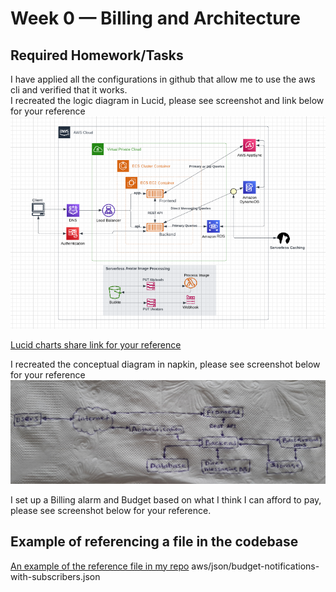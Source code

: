 # Week 0 — Billing and Architecture
## Required Homework/Tasks
I have applied all the configurations in github that allow me to use the aws cli and verified that it works. <br />
I recreated the logic diagram in Lucid, please see screenshot and link below for your reference  <br />
![logical diagram](/journal/assets/Logical-diagram.PNG) <br />

[Lucid charts share link for your reference](https://lucid.app/lucidchart/99c9e132-611f-4a56-bbfd-ff81e87b42b6/edit?viewport_loc=-380%2C-688%2C2220%2C1088%2C0_0&invitationId=inv_1b8bb36b-e9d0-4fc0-9674-17aefc62979b) <br />

I recreated the conceptual diagram in napkin, please see screenshot below for your reference <br />
![Conceptual napkin diagram](/journal/assets/Conceptual-napkin-diagram.PNG)<br />

I set up a Billing alarm and Budget based on what I think I can afford to pay, please see screenshot below for your reference.

## Example of referencing a file in the codebase
[An example of the reference file in my repo](/aws/json/budget-notifications-with-subscribers.json) aws/json/budget-notifications-with-subscribers.json
